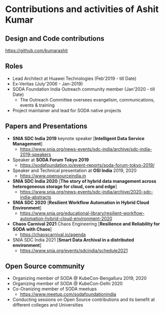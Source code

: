 # Contributions and activities of Ashit Kumar

## Design and Code contributions
https://github.com/kumarashit

## Roles
- Lead Architect at Huawei Technologies (Feb'2019 -  till Date)
- Ex-Veritas (July'2006 - Jan-2019)
- SODA Foundation India Outreach community member (Jan'2020 - till Date)
  - The Outreach Committee oversees evangelism, communications, events & training
- Project maintainer and lead for SODA native projects
 
## Papers and Presentations
- **SNIA SDC India 2019** keynote speaker [**Intelligent Data Service Management**]
  - https://www.snia.org/news-events/sdc-india/archive/sdc-india-2019-speakers
- Speaker at **SODA Forum Tokyo 2019**
  - https://sodafoundation.io/event-reports/soda-forum-tokyo-2019/
- Speaker and Technical presentation at **OSI India** 2019, 2020
  - https://www.opensourceindia.in
- **SNIA SDC India 2020** [**The story of hybrid data management across heterogeneous storage for cloud, core and edge**]
  - https://www.snia.org/news-events/sdc-india/archive/2020-sdc-india-abstracts
- **SNIA SDC 2020** [**Resilient Workflow Automation in Hybrid Cloud Environment**]
  - https://www.snia.org/educational-library/resilient-workflow-automation-hybrid-cloud-environment-2020
- **Chaos Carnival 2021** Chaos Engineering [**Resilience and Reliability for SODA with Chaos**]
  - https://chaoscarnival.io/agenda
- SNIA SDC India 2021 [**Smart Data Archival in a distributed environment**]
  - https://www.snia.org/events/sdcindia/schedule2021
 
## Open Source community 
- Organizing member of SODA @ KubeCon-Bengalluru 2019, 2020
- Organizing member of SODA @ KubeCon-Delhi 2020
- Co-Oranizing member of SODA meetups
  - https://www.meetup.com/sodafoundationindia
- Conducting sessions on Open Source contributions and its benefit at different colleges and Universities
